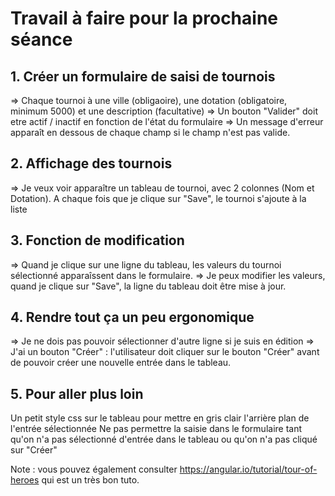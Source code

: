 # Travail à faire pour la prochaine séance
## 1. Créer un formulaire de saisi de tournois
=> Chaque tournoi à une ville (obligaoire), une dotation (obligatoire, minimum 5000) et une description (facultative)
=> Un bouton "Valider" doit etre actif / inactif en fonction de l'état du formulaire
=> Un message d'erreur apparaît en dessous de chaque champ si le champ n'est pas valide.

## 2. Affichage des tournois
   => Je veux voir apparaître un tableau de tournoi, avec 2 colonnes (Nom et Dotation). A chaque fois que je clique sur "Save", le tournoi s'ajoute à la liste

## 3. Fonction de modification
=> Quand je clique sur une ligne du tableau, les valeurs du tournoi sélectionné apparaîssent dans le formulaire.
=> Je peux modifier les valeurs, quand je clique sur "Save", la ligne du tableau doit être mise à jour.

## 4. Rendre tout ça un peu ergonomique
=> Je ne dois pas pouvoir sélectionner d'autre ligne si je suis en édition
=> J'ai un bouton "Créer" : l'utilisateur doit cliquer sur le bouton "Créer" avant de pouvoir créer une nouvelle entrée dans le tableau.

## 5. Pour aller plus loin
Un petit style css sur le tableau pour mettre en gris clair l'arrière plan de l'entrée sélectionnée
Ne pas permettre la saisie dans le formulaire tant qu'on n'a pas sélectionné d'entrée dans le tableau ou qu'on n'a pas cliqué sur "Créer"


Note : vous pouvez également consulter https://angular.io/tutorial/tour-of-heroes qui est un très bon tuto.

